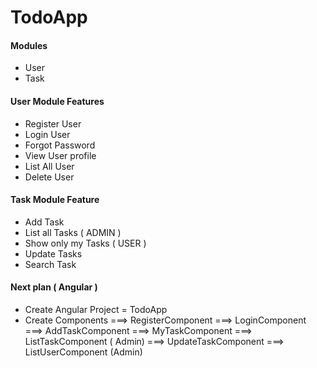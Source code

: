 # TodoApp 

#### Modules
* User
* Task

#### User Module Features
* Register User
* Login User
* Forgot Password
* View User profile
* List All User
* Delete User

#### Task Module Feature
* Add Task
* List all Tasks ( ADMIN )
* Show only my Tasks ( USER )
* Update Tasks
* Search Task 

#### Next plan ( Angular )
* Create Angular Project = TodoApp
* Create Components
===> RegisterComponent
===> LoginComponent
===> AddTaskComponent
===> MyTaskComponent
===> ListTaskComponent ( Admin)
===> UpdateTaskComponent 
===> ListUserComponent (Admin)

